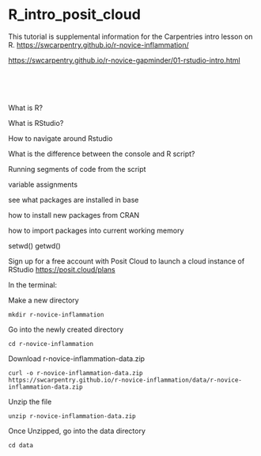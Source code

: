 # R_intro_posit_cloud

This tutorial is supplemental information for the Carpentries intro lesson on R. https://swcarpentry.github.io/r-novice-inflammation/

https://swcarpentry.github.io/r-novice-gapminder/01-rstudio-intro.html


<br/>
<br/>
<br/>

What is R?

What is RStudio?

How to navigate around Rstudio

What is the difference between the console and R script?

Running segments of code from the script

variable assignments

see what packages are installed in base

how to install new packages from CRAN

how to import packages into current working memory

setwd()
getwd()





Sign up for a free account with Posit Cloud to launch a cloud instance of RStudio https://posit.cloud/plans

In the terminal:

Make a new directory

`mkdir r-novice-inflammation`

Go into the newly created directory

`cd r-novice-inflammation`

Download r-novice-inflammation-data.zip

`curl -o r-novice-inflammation-data.zip https://swcarpentry.github.io/r-novice-inflammation/data/r-novice-inflammation-data.zip` 

Unzip the file 

`unzip r-novice-inflammation-data.zip`

Once Unzipped, go into the data directory

`cd data`

